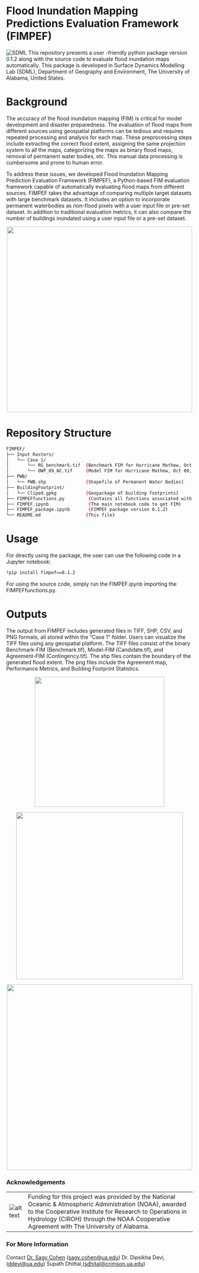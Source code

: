 # Flood Inundation Mapping Predictions Evaluation Framework (FIMPEF)

![SDML](https://github.com/user-attachments/assets/a6af2a80-f6e2-46e0-a17b-791303a3a705) This repository presents a user -friendly python package version 0.1.2 along with the source code to evaluate flood inundation maps automatically. This package is developed in Surface Dynamics Modelling Lab (SDML), Department of Geography and Environment, The University of Alabama, United States.

# Background

The accuracy of the flood inundation mapping (FIM) is critical for model development and disaster preparedness. The evaluation of flood maps from different sources using geospatial platforms can be tedious and requires repeated processing and analysis for each map. These preprocessing steps include extracting the correct flood extent, assigning the same projection system to all the maps, categorizing the maps as binary flood maps, removal of permanent water bodies, etc. This manual data processing is cumbersome and prone to human error.

To address these issues, we developed Flood Inundation Mapping Prediction Evaluation Framework (FIMPEF), a Python-based FIM evaluation framework capable of automatically evaluating flood maps from different sources. FIMPEF takes the advantage of comparing multiple target datasets with large benchmark datasets. It includes an option to incorporate permanent waterbodies as non-flood pixels with a user input file or pre-set dataset. In addition to traditional evaluation metrics, it can also compare the number of buildings inundated using a user input file or a pre-set dataset.

<p align="center">
  <img src="https://github.com/user-attachments/assets/7cbe7691-c680-43d5-99bf-6ac788670921" width="500" />
</p>


# Repository Structure
```bash
FIMPEF/
├── Input Rasters/
│   └── Case 1/ 
│       └── RG_benchmark.tif  (Benchmark FIM for Hurricane Mathew, Oct 09, 2016, North Carolina. Make sure to enter the name 'benchmark' while naming the raster)
│       └── OWP_09_NC.tif     (Model FIM for Hurricane Mathew, Oct 09, 2016, North Carolina. (NOAA OWP HAND FIM))
├── PWB/
│   └── PWB.shp               (Shapefile of Permanent Water Bodies)
├── BuildingFootprint/
│   └── Cliped.gpkg           (Geopackage of building footprints)
├── FIMPEFfunctions.py         (Contains all functions associated with the notebook)
├── FIMPEF.ipynb               (The main notebook code to get FIM)
├── FIMPEF_package.ipynb       (FIMPEF package version 0.1.2)
└── README.md                 (This file)
```
# Usage

For directly using the package, the user can use the following code in a Jupyter notebook:

```bash
!pip install fimpef==0.1.2
```
For using the source code, simply run the FIMPEF.ipynb importing the FIMPEFfunctions.py.

# Outputs
The output from FIMPEF includes generated files in TIFF, SHP, CSV, and PNG formats, all stored within the "Case 1" folder. Users can visualize the TIFF files using any geospatial platform. The TIFF files consist of the binary Benchmark-FIM (Benchmark.tif), Model-FIM (Candidate.tif), and Agreement-FIM (Contingency.tif). The shp files contain the boundary of the generated flood extent. The png files include the Agreement map, Performance Metrics, and Building Footprint Statistics.

<p align="center">
  <img src="https://github.com/user-attachments/assets/a1cfeb14-45b2-4c77-96d4-7ce3ae82c3e8" width="350" />
</p>

<p align="center">
  <img src="https://github.com/user-attachments/assets/5e6bdd33-8b4c-4ec7-9bc9-18fcd1e39cdb" width="450" />
</p>

<p align="center">
  <img src="https://github.com/user-attachments/assets/e0348548-e380-422e-9b97-c0b859ac6ac7" width="500" />
</p>

### **Acknowledgements**
| | |
| --- | --- |
| ![alt text](https://ciroh.ua.edu/wp-content/uploads/2022/08/CIROHLogo_200x200.png) | Funding for this project was provided by the National Oceanic & Atmospheric Administration (NOAA), awarded to the Cooperative Institute for Research to Operations in Hydrology (CIROH) through the NOAA Cooperative Agreement with The University of Alabama.

### **For More Information**
Contact <a href="https://geography.ua.edu/people/sagy-cohen/" target="_blank">Dr. Sagy Cohen</a>
 (sagy.cohen@ua.edu)
Dr. Dipsikha Devi, (ddevi@ua.edu)
Supath Dhittal,(sdhital@crimson.ua.edu)
